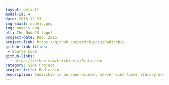 ```yaml
---
layout: default
modal-id: 4
date: 2016-12-23
img-small: nodejs.png
img: nodejs.png
alt: The NodeJS logo!
project-date: Dec. 2015
project-link: https://github.com/erickipnis/Radicchio
github-link-titles:
 - Source Code
github-links:
  - https://github.com/erickipnis/Radicchio
category: Side Project
project-title: Radicchio
description: Radicchio is an open-source, server-side timer library developed in JavaScript for the NodeJS runtime. The library utilizes Redis to keep track of TTL and was published as a package on npm.
---
```

